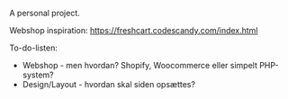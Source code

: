 A personal project.

Webshop inspiration:
https://freshcart.codescandy.com/index.html

To-do-listen:
* Webshop - men hvordan? Shopify, Woocommerce eller simpelt PHP-system?
* Design/Layout - hvordan skal siden opsættes?
